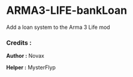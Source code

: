 # ARMA3-LIFE-bankLoan
Add a loan system to the Arma 3 Life mod


### Credits :
**Author :** Novax

**Helper :** MysterFlyp
